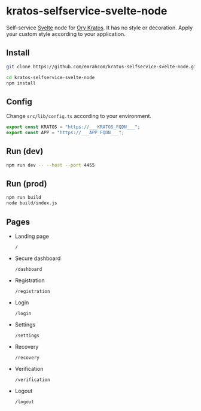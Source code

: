# kratos-selfservice-svelte-node

Self-service [Svelte](https://svelte.dev/) node for
[Ory Kratos](https://github.com/ory/kratos). It has no style or decoration.
Apply your custom style according to your application.

## Install

```bash
git clone https://github.com/emrahcom/kratos-selfservice-svelte-node.git

cd kratos-selfservice-svelte-node
npm install
```

## Config

Change `src/lib/config.ts` according to your environment.

```javascript
export const KRATOS = "https://___KRATOS_FQDN___";
export const APP = "https://___APP_FQDN___";
```

## Run (dev)

```bash
npm run dev -- --host --port 4455
```

## Run (prod)

```bash
npm run build
node build/index.js
```

## Pages

- Landing page

  `/`

- Secure dashboard

  `/dashboard`

- Registration

  `/registration`

- Login

  `/login`

- Settings

  `/settings`

- Recovery

  `/recovery`

- Verification

  `/verification`

- Logout

  `/logout`
